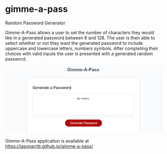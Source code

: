 # gimme-a-pass
Random Password Generator

Gimme-A-Pass allows a user to set the number of characters they would like in a generated password between 8 and 128. The user is then able to select whether or not they want the generated password to include uppercase and lowercase letters, numbers symbols. After completing their choices with valid inputs the user is presented with a generated random password.

![](/assets/gimme-a-pass-screenshot.png)

Gimme-A-Pass application is available at <https://jasonarritt.github.io/gimme-a-pass/>
